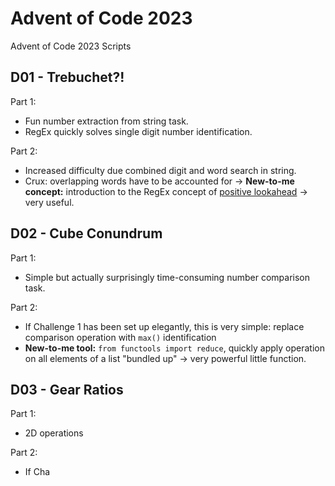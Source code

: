 # Advent of Code 2023
Advent of Code 2023 Scripts

## D01 - Trebuchet?!
Part 1:
- Fun number extraction from string task.
- RegEx quickly solves single digit number identification.

Part 2:
- Increased difficulty due combined digit and word search in string.
- Crux: overlapping words have to be accounted for -> **New-to-me concept:** introduction to the RegEx concept of [positive lookahead](https://www.regextutorial.org/positive-and-negative-lookahead-assertions.php#:~:text=Positive%20lookahead%3A,it%20simply%20rejects%20that%20match.) -> very useful.


## D02 - Cube Conundrum
Part 1:
- Simple but actually surprisingly time-consuming number comparison task.

Part 2:
- If Challenge 1 has been set up elegantly, this is very simple: replace comparison operation with `max()` identification
- **New-to-me tool:** `from functools import reduce`, quickly apply operation on all elements of a list "bundled up" -> very powerful little function.


## D03 - Gear Ratios
Part 1:
- 2D operations

Part 2:
- If Cha

